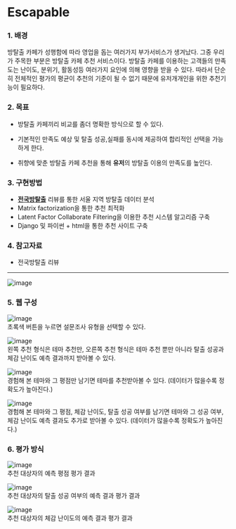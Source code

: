 # Escapable

### 1. 배경  
방탈출 카페가 성행함에 따라 영업을 돕는 여러가지 부가서비스가 생겨났다.
그중 우리가 주목한 부분은 방탈출 카페 추천 서비스이다.
방탈출 카페를 이용하는 고객들의 만족도는 난이도, 분위기, 활동성등 여러가지 요인에 의해 영향을 받을 수 있다.
따라서 단순히 전체적인 평가의 평균이 추천의 기준이 될 수 없기 때문에 유저개개인을 위한 추천기능이 필요하다.
  
### 2. 목표
  - 방탈출 카페끼리 비교를 좀더 명확한 방식으로 할 수 있다.
      
  - 기본적인 만족도 예상 및 탈출 성공,실패를 동시에 제공하여 합리적인 선택을 가능하게 한다.
  
  - 취향에 맞춘 방탈출 카페 추천을 통해 **유저**의 방탈출 이용의 만족도를 높인다.
      
### 3. 구현방법
  - [**전국방탈출**](https://www.roomescape.co.kr/theme/detail.php?theme=578) 리뷰를 통한 서울 지역 방탈출 데이터 분석
  - Matrix factorization을 통한 추천 최적화
  - Latent Factor Collaborate Filtering을 이용한 추천 시스템 알고리즘 구축
  - Django 및 파이썬 + html을 통한 추천 사이트 구축

### 4. 참고자료
  - 전국방탈출 리뷰

-------------------
  ![image](https://user-images.githubusercontent.com/55437339/139399748-8942524c-7991-4beb-8526-d9cfb3c27b7e.png)
    
      
        
        
### 5. 웹 구성
![image](https://user-images.githubusercontent.com/55437339/146642418-0c59ad18-299b-41a0-a51c-975385e8409b.png)  
초록색 버튼을 누르면 설문조사 유형을 선택할 수 있다.  
  
![image](https://user-images.githubusercontent.com/55437339/146642447-6b018065-021c-4823-be36-12b96f1813a8.png)  
왼쪽 추천 형식은 테마 추천만, 오른쪽 추천 형식은 테마 추천 뿐만 아니라 탈출 성공과 체감 난이도 예측 결과까지 받아볼 수 있다.  
  
![image](https://user-images.githubusercontent.com/55437339/146642486-626bf43b-c63c-464a-9db2-c4897b51c606.png)  
경험해 본 테마와 그 평점만 남기면 테마를 추천받아볼 수 있다. (데이터가 많을수록 정확도가 높아진다.)  
  
![image](https://user-images.githubusercontent.com/55437339/146642521-cf124d65-f86c-48c8-a65e-f28a4b8f527b.png)  
경험해 본 테마와 그 평점, 체감 난이도, 탈출 성공 여부를 남기면 테마와 그 성공 여부, 체감 난이도 예측 결과도 추가로 받아볼 수 있다. (데이터가 많을수록 정확도가 높아진다.)  
    
      
        
        
 ### 6. 평가 방식
![image](https://user-images.githubusercontent.com/55437339/146642568-14dcc9f7-9c41-43a7-9e04-ce11c3ec505a.png)  
추천 대상자의 예측 평점 평가 결과  
  
![image](https://user-images.githubusercontent.com/55437339/146642653-cabf4857-1760-4801-ab74-37338dbe5e0b.png)  
추천 대상자의 탈출 성공 여부의 예측 결과 평가 결과  
  
![image](https://user-images.githubusercontent.com/55437339/146642658-43c321e8-2db6-4f26-8cd1-3935c4ca0d3f.png)  
추천 대상자의 체감 난이도의 예측 결과 평가 결과  
